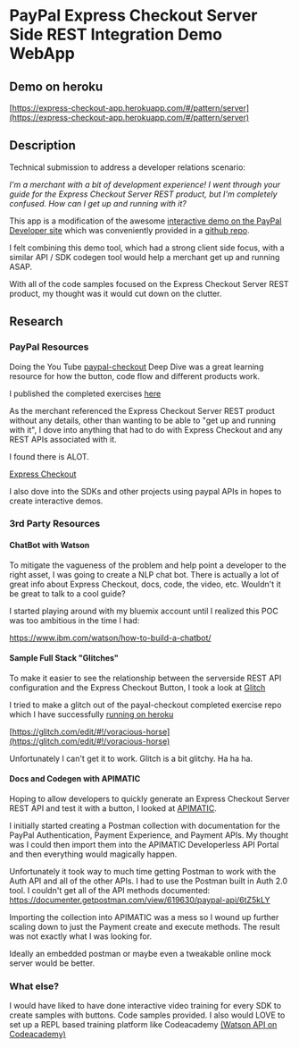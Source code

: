 # PayPal Express Checkout Server Side REST Integration Demo WebApp

## Demo on heroku
[https://express-checkout-app.herokuapp.com/#/pattern/server](https://express-checkout-app.herokuapp.com/#/pattern/server)

## Description

Technical submission to address a developer relations scenario: 

*I'm a merchant with a bit of development experience! I went through your guide for the Express Checkout Server REST product, but I'm completely confused. How can I get up and running with it?*

This app is a modification of the awesome [interactive demo on the PayPal Developer site](https://developer.paypal.com/demo/checkout/#/pattern/client) which was conveniently provided in a [github repo](https://github.com/paypal/paypal-checkout-demo).

I felt combining this demo tool, which had a strong client side focus, with a similar API / SDK codegen tool would help a merchant get up and running ASAP.

With all of the code samples focused on the Express Checkout Server REST product, my thought was it would cut down on the clutter.

## Research

### PayPal Resources

Doing the You Tube [paypal-checkout](https://github.com/paypal/paypal-checkout) Deep Dive
was a great learning resource for how the button, code flow and different products work.

I published the completed exercises [here](https://github.com/jewelsjacobs/paypal-samples)

As the merchant referenced the Express Checkout Server REST product without any details, other than wanting to be able to "get up and running with it", I dove into anything that had to do with Express Checkout and any REST APIs associated with it.

I found there is ALOT.

[Express Checkout](https://developer.paypal.com/docs/integration/direct/express-checkout/integration-jsv4/)

I also dove into the SDKs and other projects using paypal APIs in hopes to create interactive demos.

### 3rd Party Resources

#### ChatBot with Watson
To mitigate the vagueness of the problem and help point a developer to the right asset, I was going to create a NLP chat bot. There is actually a lot of great info about Express Checkout, docs, code, the video, etc. Wouldn't it be great to talk to a cool guide?

I started playing around with my bluemix account until I realized this POC was too ambitious in the time I had:

https://www.ibm.com/watson/how-to-build-a-chatbot/

#### Sample Full Stack "Glitches"
To make it easier to see the relationship between the serverside REST API configuration and the Express Checkout Button, I took a look at [Glitch](https://glitch.com)

I tried to make a glitch out of the payal-checkout completed exercise repo which I have successfully [running on heroku](https://paypal-samples.herokuapp.com/)

[https://glitch.com/edit/#!/voracious-horse](https://glitch.com/edit/#!/voracious-horse)

Unfortunately I can't get it to work.  Glitch is a bit glitchy. Ha ha ha.

#### Docs and Codegen with APIMATIC
Hoping to allow developers to quickly generate an Express Checkout Server REST API and test it with a button, I looked at [APIMATIC](https://apimatic.io/).

I initially started creating a Postman collection with documentation for the PayPal Authentication, Payment Experience, and Payment APIs.  My thought was I could then import them into the APIMATIC Developerless API Portal and then everything would magically happen.

Unfortunately it took way to much time getting Postman to work with the Auth API and all of the other APIs. I had to use the Postman built in Auth 2.0 tool. I couldn't get all of the API methods documented: https://documenter.getpostman.com/view/619630/paypal-api/6tZ5kLY

Importing the collection into APIMATIC was a mess so I wound up further scaling down to just the Payment create and execute methods. The result was not exactly what I was looking for.

Ideally an embedded postman or maybe even a tweakable online mock server would be better.

### What else?
I would have liked to have done interactive video training for every SDK to create samples with buttons. Code samples provided. I also would LOVE to set up a REPL based training platform like Codeacademy [(Watson API on Codeacademy)](https://www.codecademy.com/learn/ibm-watson)



